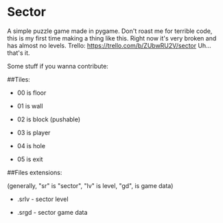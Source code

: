 # Sector
A simple puzzle game made in pygame. Don't roast me for terrible code, this is my first time making a thing like this. Right now it's very broken and has almost no levels.
Trello: https://trello.com/b/ZUbwRU2V/sector
Uh... that's it.

Some stuff if you wanna contribute:

##Tiles:
  
+  00 is floor
  
+  01 is wall
  
+  02 is block (pushable)
  
+  03 is player
  
+  04 is hole
  
+  05 is exit
  
  
  
##Files extensions:

  (generally, "sr" is "sector", "lv" is level, "gd", is game data)

+  .srlv - sector level
  
+  .srgd - sector game data
